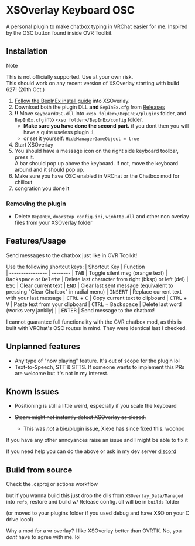 # XSOverlay Keyboard OSC

A personal plugin to make chatbox typing in VRChat easier for me. Inspired by the OSC button found inside OVR Toolkit.

## Installation

> [!NOTE]
> This is not officially supported. Use at your own risk.\
> This should work on any recent version of XSOverlay starting with build 627! (20th Oct.)


1. [Follow the BepInEx install guide](https://docs.bepinex.dev/articles/user_guide/installation/index.html) into
   XSOverlay.
2. Download both the plugin DLL **and** `BepInEx.cfg` from [Releases](../../releases/latest)
3. **:bangbang:** Move `KeyboardOSC.dll` into `<xso folder>/BepInEx/plugins` folder,
   and `BepInEx.cfg` into `<xso folder>/BepInEx/config` folder.
    - **Make sure you have done the second part.** if you dont then you will have a quite useless plugin :L
    - or set it yourself: `HideManagerGameObject = true`
4. Start XSOverlay
5. You should have a message icon on the right side keyboard toolbar, press it. \
   A bar should pop up above the keyboard. If not, move the keyboard around and it should pop up.
7. Make sure you have OSC enabled in VRChat or the Chatbox mod for chillout
8. congration you done it

### Removing the plugin

- Delete `BepInEx`, `doorstop_config.ini`, `winhttp.dll` and other non overlay files from your XSOverlay folder

## Features/Usage

Send messages to the chatbox just like in OVR Toolkit!

Use the following shortcut keys:
| Shortcut Key | Function   
| ---------------- | --------
| <kbd>TAB</kbd> | Toggle silent msg (orange text)
| <kbd>Backspace</kbd> or <kbd>Delete</kbd> | Delete last character from right (bksp) or left (del)
| <kbd>ESC</kbd> | Clear current text
| <kbd>END</kbd> | Clear last sent message (equivalent to pressing "Clear Chatbox" in radial menu)
| <kbd>INSERT</kbd> | Replace current text with your last message
| <kbd>CTRL</kbd> + <kbd>C</kbd> | Copy current text to clipboard
| <kbd>CTRL</kbd> + <kbd>V</kbd> | Paste text from your clipboard
| <kbd>CTRL</kbd> + <kbd>Backspace</kbd> | Delete last word (works very jankily) |
| <kbd>ENTER</kbd> | Send message to the chatbox!

I cannot guarantee full functionality with the CVR chatbox mod, as this is built with VRChat's OSC routes in mind. They were identical last I checked.

## Unplanned features

- Any type of "now playing" feature. It's out of scope for the plugin lol
- Text-to-Speech, STT & STTS. If someone wants to implement this PRs are welcome but it's not in my interest.

## Known Issues

- Positioning is still a little weird, especially if you scale the keyboard

- ~~Steam might not instantly detect XSOverlay as closed.~~
   - This was *not* a bie/plugin issue, Xiexe has since fixed this. woohoo

If you have any other annoyances raise an issue and I might be able to fix it

If you need help you can do the above or ask in my dev server [discord](https://discord.gg/BrUacrw4cy)

## Build from source

Check the .csproj or actions workflow

but if you wanna build this just drop the dlls from `XSOverlay_Data/Managed` into `refs`, restore and build w/ Release
config. dll will be in `builds` folder

(or moved to your plugins folder if you used debug and have XSO on your C drive loool)

Why a mod for a vr overlay?
I like XSOverlay better than OVRTK. No, you _dont_ have to agree with me.
lol
